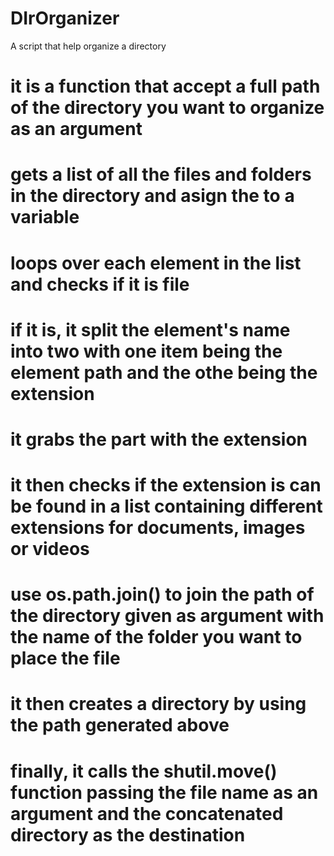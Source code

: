 # DIrOrganizer
A script that help organize a directory

# it is a function that accept a full path of the directory you want to organize as an argument
# gets a list of all the files and folders in the directory and asign the to a variable
# loops over each element in the list  and checks if it is file
# if it is, it split the element's name into two with one item being the element path and the othe being the extension
# it grabs the part with the extension
# it then checks if the extension is can be found in a list containing different extensions for documents, images or videos
# use os.path.join() to join the path of the directory given as argument with the name of the folder you want to place the file
# it then creates a directory by using the path generated above
# finally, it calls the shutil.move() function passing the file name as an argument and the concatenated directory as the destination
